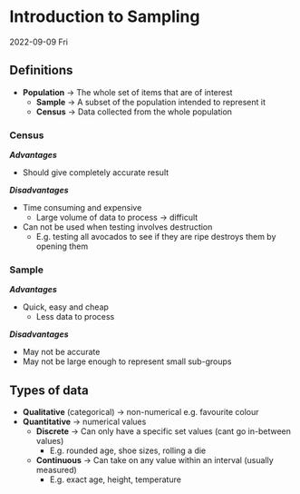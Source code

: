 # Introduction to Sampling
2022-09-09 Fri

## Definitions
- **Population** -> The whole set of items that are of interest
	- **Sample** -> A subset of the population intended to represent it
	- **Census** -> Data collected from the whole population

### Census
***Advantages***
- Should give completely accurate result

***Disadvantages***
- Time consuming and expensive
	- Large volume of data to process -> difficult
- Can not be used when testing involves destruction
	- E.g. testing all avocados to see if they are ripe destroys them by opening them

### Sample
***Advantages***
- Quick, easy and cheap
	- Less data to process

***Disadvantages***
- May not be accurate
- May not be large enough to represent small sub-groups

## Types of data
- **Qualitative** (categorical) -> non-numerical e.g. favourite colour
- **Quantitative** -> numerical values
	- **Discrete** -> Can only have a specific set values (cant go in-between values)
		- E.g. rounded age, shoe sizes, rolling a die
	- **Continuous** -> Can take on any value within an interval (usually measured)
		- E.g. exact age, height, temperature
